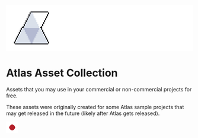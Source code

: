 ![Atlas Asset Collection](https://github.com/apeltsi/Atlas-Asset-Collection/blob/main/animations/misc/gif/AtlasAssetCollection.gif?raw=true)

# Atlas Asset Collection

Assets that you may use in your commercial or non-commercial projects for free.

These assets were originally created for some Atlas sample projects that may get released in the future (likely after Atlas gets released).

![Explosion](https://github.com/apeltsi/Atlas-Asset-Collection/blob/main/animations/effects/gif/explosion.gif?raw=true)
